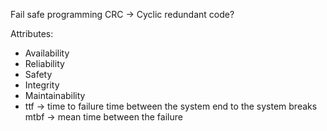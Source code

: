 
Fail safe programming
CRC -> Cyclic redundant code?

Attributes:
- Availability
- Reliability
- Safety
- Integrity
- Maintainability
- 
  ttf -> time to failure
  time between the system end to the system breaks
  mtbf -> mean time between the failure
  